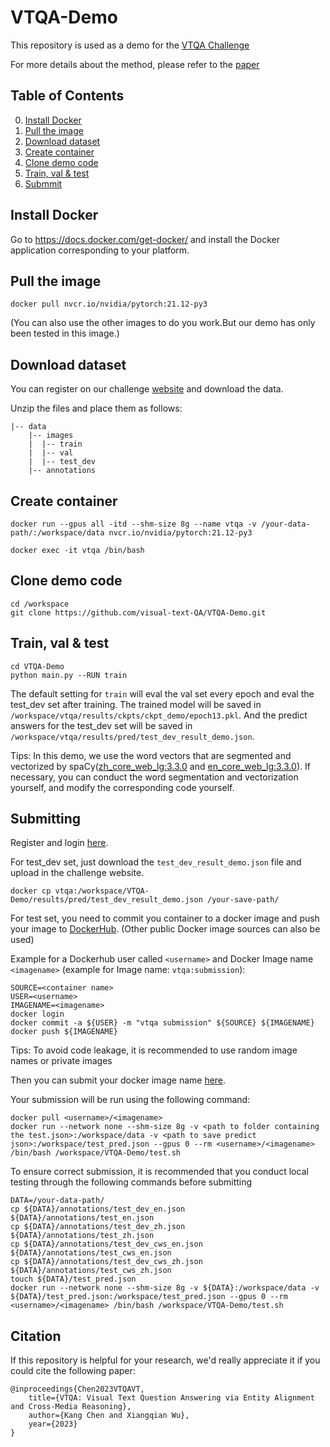 # VTQA-Demo

This repository is used as a demo for the [VTQA Challenge](https://visual-text-qa.github.io/)

For more details about the method, please refer to the [paper](https://arxiv.org/abs/2303.02635)

## Table of Contents

0. [Install Docker](#Prerequisites)
0. [Pull the image](#Training)
0. [Download dataset](#Validation-and-Testing)
0. [Create container](#Pretrained-models)
0. [Clone demo code](#Pretrained-models)
0. [Train, val & test](#citation)
0. [Submmit](#citation)

## Install Docker

Go to <https://docs.docker.com/get-docker/> and install the Docker application corresponding to your platform.

## Pull the image

```
docker pull nvcr.io/nvidia/pytorch:21.12-py3
```

(You can also use the other images to do you work.But our demo has only been tested in this image.)

## Download dataset

You can register on our challenge [website](http://vtqa-challenge.fixtankwun.top:20010/) and download the data.

Unzip the files and place them as follows:

```angular2html
|-- data
    |-- images
    |  |-- train
    |  |-- val
    |  |-- test_dev
    |-- annotations
```

## Create container

```
docker run --gpus all -itd --shm-size 8g --name vtqa -v /your-data-path/:/workspace/data nvcr.io/nvidia/pytorch:21.12-py3
```

```
docker exec -it vtqa /bin/bash
```

## Clone demo code

```
cd /workspace
git clone https://github.com/visual-text-QA/VTQA-Demo.git
```

## Train, val & test

```
cd VTQA-Demo
python main.py --RUN train
```

The default setting for `train` will eval the val set every epoch and eval the test_dev set after training. The trained model will be saved in `/workspace/vtqa/results/ckpts/ckpt_demo/epoch13.pkl`. And the predict answers for the test_dev set will be saved in `/workspace/vtqa/results/pred/test_dev_result_demo.json`.

Tips: In this demo, we use the word vectors that are segmented and vectorized by spaCy([zh_core_web_lg:3.3.0](https://github.com/explosion/spacy-models/releases/tag/zh_core_web_lg-3.3.0) and [en_core_web_lg:3.3.0](https://github.com/explosion/spacy-models/releases/tag/en_core_web_lg-3.3.0)). If necessary, you can conduct the word segmentation and vectorization yourself, and modify the corresponding code yourself.

## Submitting

Register and login [here](http://vtqa-challenge.fixtankwun.top:20010/).

For test_dev set, just download the `test_dev_result_demo.json` file and upload in the challenge website.

```
docker cp vtqa:/workspace/VTQA-Demo/results/pred/test_dev_result_demo.json /your-save-path/
```

For test set, you need to commit you container to a docker image and push your image to [DockerHub](https://hub.docker.com/). (Other public Docker image sources can also be used)

Example for a Dockerhub user called `<username>` and Docker Image name `<imagename>` (example for Image name: `vtqa:submission`):
```
SOURCE=<container name>
USER=<username>
IMAGENAME=<imagename>
docker login
docker commit -a ${USER} -m "vtqa submission" ${SOURCE} ${IMAGENAME}
docker push ${IMAGENAME}
```

Tips: To avoid code leakage, it is recommended to use random image names or private images

Then you can submit your docker image name [here](http://vtqa-challenge.fixtankwun.top:20010/).

Your submission will be run using the following command: 

```
docker pull <username>/<imagename>
docker run --network none --shm-size 8g -v <path to folder containing the test.json>:/workspace/data -v <path to save predict json>:/workspace/test_pred.json --gpus 0 --rm <username>/<imagename> /bin/bash /workspace/VTQA-Demo/test.sh
```

To ensure correct submission, it is recommended that you conduct local testing through the following commands before submitting

```
DATA=/your-data-path/
cp ${DATA}/annotations/test_dev_en.json ${DATA}/annotations/test_en.json 
cp ${DATA}/annotations/test_dev_zh.json ${DATA}/annotations/test_zh.json 
cp ${DATA}/annotations/test_dev_cws_en.json ${DATA}/annotations/test_cws_en.json 
cp ${DATA}/annotations/test_dev_cws_zh.json ${DATA}/annotations/test_cws_zh.json
touch ${DATA}/test_pred.json
docker run --network none --shm-size 8g -v ${DATA}:/workspace/data -v ${DATA}/test_pred.json:/workspace/test_pred.json --gpus 0 --rm <username>/<imagename> /bin/bash /workspace/VTQA-Demo/test.sh
```

## Citation

If this repository is helpful for your research, we'd really appreciate it if you could cite the following paper:

```
@inproceedings{Chen2023VTQAVT, 
    title={VTQA: Visual Text Question Answering via Entity Alignment and Cross-Media Reasoning}, 
    author={Kang Chen and Xiangqian Wu}, 
    year={2023} 
}
```
